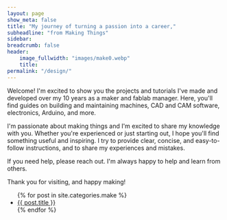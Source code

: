 ```yaml
---
layout: page
show_meta: false
title: "My journey of turning a passion into a career,"
subheadline: "from Making Things"
sidebar: 
breadcrumb: false
header:
    image_fullwidth: "images/make0.webp"
    title: 
permalink: "/design/"
---
```


Welcome! I'm excited to show you the projects and tutorials I've made and developed over my 10 years as a maker and fablab manager. Here, you'll find guides on building and maintaining machines, CAD and CAM software, electronics, Arduino, and more.

I'm passionate about making things and I'm excited to share my knowledge with you. Whether you're experienced or just starting out, I hope you'll find something useful and inspiring. I try to provide clear, concise, and easy-to-follow instructions, and to share my experiences and mistakes.

If you need help, please reach out. I'm always happy to help and learn from others.

Thank you for visiting, and happy making!


<ul>
    {% for post in site.categories.make %}
    <li><a href="{{ site.url }}{{ site.baseurl }}{{ post.url }}">{{ post.title }}</a></li>
    {% endfor %}
</ul>
